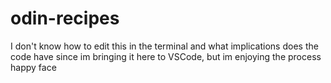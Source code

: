 # odin-recipes

I don't know how to edit this in the terminal and what implications does the code have since im bringing it here to VSCode, but im enjoying the process happy face

